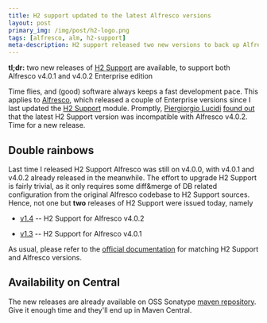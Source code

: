 ```yaml
---
title: H2 support updated to the latest Alfresco versions
layout: post
primary_img: /img/post/h2-logo.png
tags: [alfresco, alm, h2-support]
meta-description: H2 support released two new versions to back up Alfresco v4.0.1 and v4.0.2
---
```


**tl;dr:** two new releases of [H2 Support](https://github.com/skuro/alfresco-h2-support) are available, to support both Alfresco v4.0.1 and v4.0.2 Enterprise edition

Time flies, and (good) software always keeps a fast development pace. This applies to [Alfresco](http://www.alfresco.com), which released a couple of Enterprise versions since I last updated the [H2 Support](https://github.com/skuro/alfresco-h2-support) module. Promptly, [Piergiorgio Lucidi](https://twitter.com/#!/pjlucidi) [found out](http://code.google.com/p/maven-alfresco-archetypes/issues/detail?id=94) that the latest H2 Support version was incompatible with Alfresco v4.0.2. Time for a new release.

Double rainbows
---------------

Last time I released H2 Support Alfresco was still on v4.0.0, with v4.0.1 and v4.0.2 already released in the meanwhile. The effort to upgrade H2 Support is fairly trivial, as it only requires some diff&merge of DB related configuration from the original Alfresco codebase to H2 Support sources. Hence, not one but **two** releases of H2 Support were issued today, namely

 * [v1.4](https://github.com/skuro/alfresco-h2-support/tree/v1.4) -- H2 Support for Alfresco v4.0.2

 * [v1.3](https://github.com/skuro/alfresco-h2-support/tree/v1.3) -- H2 Support for Alfresco v4.0.1

As usual, please refer to the [official documentation](https://github.com/skuro/alfresco-h2-support/wiki/H2-Database-support-for-Alfresco) for matching H2 Support and Alfresco versions.

Availability on Central
------------------------

The new releases are already available on OSS Sonatype [maven repository](https://oss.sonatype.org/content/groups/public/tk/skuro/alfresco/h2-support/). Give it enough time and they'll end up in Maven Central.
